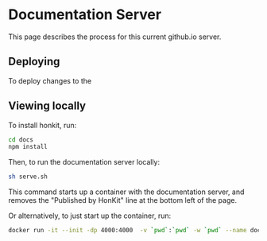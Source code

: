 # Documentation Server

This page describes the process for this current github.io server.

## Deploying

To deploy changes to the

## Viewing locally

To install honkit, run:

```sh
cd docs
npm install
```

Then, to run the documentation server locally:

```sh
sh serve.sh
```

This command starts up a container with the documentation server, and removes the "Published by HonKit" line at the bottom left of the page.

Or alternatively, to just start up the container, run:

```sh
docker run -it --init -dp 4000:4000  -v `pwd`:`pwd` -w `pwd` --name docs --rm $(docker build -t docs -q .) honkit serve
```
